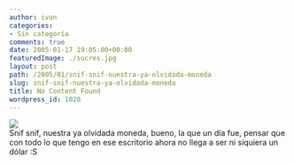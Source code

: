 ```yaml
---
author: ivan
categories:
- Sin categoría
comments: true
date: 2005-01-17 19:05:00+00:00
featuredImage: ./sucres.jpg
layout: post
path: /2005/01/snif-snif-nuestra-ya-olvidada-moneda
slug: snif-snif-nuestra-ya-olvidada-moneda
title: No Content Found
wordpress_id: 1028
---
```


[![](https://photos1.blogger.com/img/39/1190/320/sucres.jpg)](https://photos1.blogger.com/img/39/1190/640/sucres.jpg)  
Snif snif, nuestra ya olvidada moneda, bueno, la que un día fue, pensar que con todo lo que tengo en ese escritorio ahora no llega a ser ni siquiera un dólar :S
